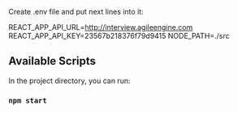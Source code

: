 Create .env file and put next lines into it:

REACT_APP_API_URL=http://interview.agileengine.com
REACT_APP_API_KEY=23567b218376f79d9415
NODE_PATH=./src

## Available Scripts

In the project directory, you can run:

### `npm start`
